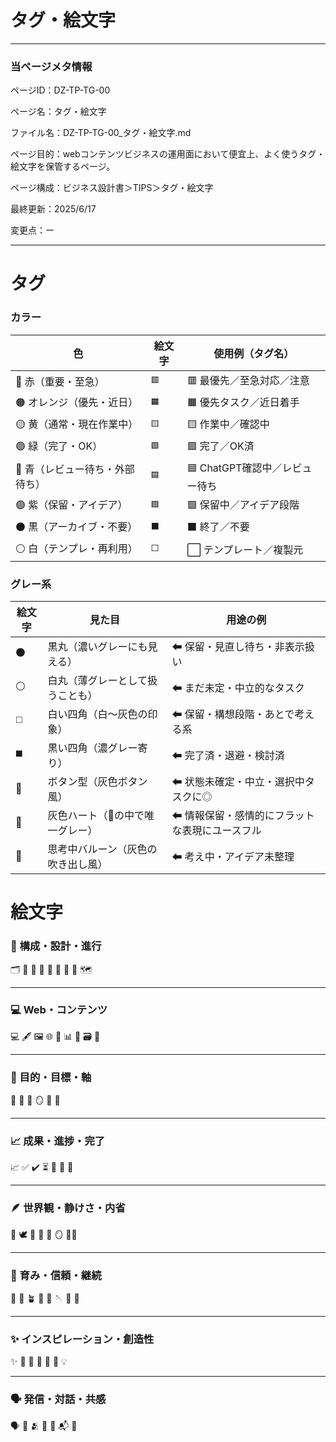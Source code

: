 # タグ・絵文字

---

### 当ページメタ情報

ページID：DZ-TP-TG-00

ページ名：タグ・絵文字

ファイル名：DZ-TP-TG-00_タグ・絵文字.md

ページ目的：webコンテンツビジネスの運用面において便宜上、よく使うタグ・絵文字を保管するページ。

ページ構成：ビジネス設計書＞TIPS＞タグ・絵文字

最終更新：2025/6/17

変更点：ー

---

# タグ

### カラー

| 色 | 絵文字 | 使用例（タグ名） |
| --- | --- | --- |
| 🔴 赤（重要・至急） | `🟥` | 🟥 最優先／至急対応／注意 |
| 🟠 オレンジ（優先・近日） | `🟧` | 🟧 優先タスク／近日着手 |
| 🟡 黄（通常・現在作業中） | `🟨` | 🟨 作業中／確認中 |
| 🟢 緑（完了・OK） | `🟩` | 🟩 完了／OK済 |
| 🔵 青（レビュー待ち・外部待ち） | `🟦` | 🟦 ChatGPT確認中／レビュー待ち |
| 🟣 紫（保留・アイデア） | `🟪` | 🟪 保留中／アイデア段階 |
| ⚫ 黒（アーカイブ・不要） | `⬛` | ⬛ 終了／不要 |
| ⚪ 白（テンプレ・再利用） | `⬜` | ⬜ テンプレート／複製元 |

### グレー系

| 絵文字 | 見た目 | 用途の例 |
| --- | --- | --- |
| ⚫ | 黒丸（濃いグレーにも見える） | ⬅ 保留・見直し待ち・非表示扱い |
| ⚪ | 白丸（薄グレーとして扱うことも） | ⬅ まだ未定・中立的なタスク |
| ◻️ | 白い四角（白〜灰色の印象） | ⬅ 保留・構想段階・あとで考える系 |
| ◼️ | 黒い四角（濃グレー寄り） | ⬅ 完了済・退避・検討済 |
| 🔘 | ボタン型（灰色ボタン風） | ⬅ 状態未確定・中立・選択中タスクに◎ |
| 🩶 | 灰色ハート（💖の中で唯一グレー） | ⬅ 情報保留・感情的にフラットな表現にユースフル |
| 💭 | 思考中バルーン（灰色の吹き出し風） | ⬅ 考え中・アイデア未整理 |

# 絵文字

### 📁 構成・設計・進行

🗂️ 🧩 🧭 🧱 📝 📐 🔧 🧠 🗺️

---

### 💻 Web・コンテンツ

💻 🖋️ 🖼️ 🌐 🧾 📊 🧮 🗃️ 📎

---

### 🎯 目的・目標・軸

🎯 🧭 🏹 🪞 🧿 🪩

---

### 📈 成果・進捗・完了

📈 ✅ ✔️ ⏳ 🔄 🚀 📌

---

### 🪶 世界観・静けさ・内省

🌙 🕊️ 🌌 🫧 💭 🪞 🧘‍♀️

---

### 🌱 育み・信頼・継続

🌱 🌿 🪴 🌷 🤝 🪡 🧵 🫶

---

### ✨ インスピレーション・創造性

✨ 🔮 🎨 🌟 🧚 🧠 💡

---

### 🗣️ 発信・対話・共感

🗣️ 📢 🫂 🤲 💬 📬 📣